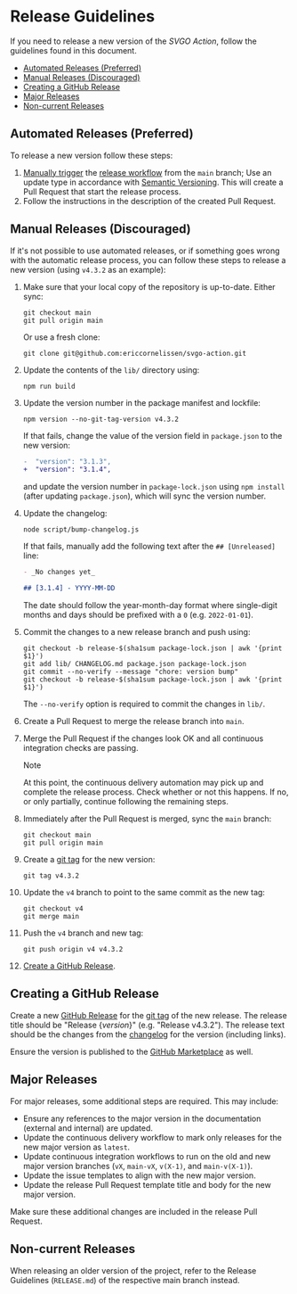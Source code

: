 <!-- SPDX-License-Identifier: CC0-1.0 -->

# Release Guidelines

If you need to release a new version of the _SVGO Action_, follow the guidelines
found in this document.

- [Automated Releases (Preferred)](#automated-releases-preferred)
- [Manual Releases (Discouraged)](#manual-releases-discouraged)
- [Creating a GitHub Release](#creating-a-github-release)
- [Major Releases](#major-releases)
- [Non-current Releases](#non-current-releases)

## Automated Releases (Preferred)

To release a new version follow these steps:

1. [Manually trigger] the [release workflow] from the `main` branch; Use an
   update type in accordance with [Semantic Versioning]. This will create a Pull
   Request that start the release process.
1. Follow the instructions in the description of the created Pull Request.

## Manual Releases (Discouraged)

If it's not possible to use automated releases, or if something goes wrong with
the automatic release process, you can follow these steps to release a new
version (using `v4.3.2` as an example):

1. Make sure that your local copy of the repository is up-to-date. Either sync:

   ```shell
   git checkout main
   git pull origin main
   ```

   Or use a fresh clone:

   ```shell
   git clone git@github.com:ericcornelissen/svgo-action.git
   ```

1. Update the contents of the `lib/` directory using:

   ```shell
   npm run build
   ```

1. Update the version number in the package manifest and lockfile:

   ```shell
   npm version --no-git-tag-version v4.3.2
   ```

   If that fails, change the value of the version field in `package.json` to the
   new version:

   ```diff
   -  "version": "3.1.3",
   +  "version": "3.1.4",
   ```

   and update the version number in `package-lock.json` using `npm install`
   (after updating `package.json`), which will sync the version number.

1. Update the changelog:

   ```shell
   node script/bump-changelog.js
   ```

   If that fails, manually add the following text after the `## [Unreleased]`
   line:

   ```markdown
   - _No changes yet_

   ## [3.1.4] - YYYY-MM-DD
   ```

   The date should follow the year-month-day format where single-digit months
   and days should be prefixed with a `0` (e.g. `2022-01-01`).

1. Commit the changes to a new release branch and push using:

   ```shell
   git checkout -b release-$(sha1sum package-lock.json | awk '{print $1}')
   git add lib/ CHANGELOG.md package.json package-lock.json
   git commit --no-verify --message "chore: version bump"
   git checkout -b release-$(sha1sum package-lock.json | awk '{print $1}')
   ```

   The `--no-verify` option is required to commit the changes in `lib/`.

1. Create a Pull Request to merge the release branch into `main`.

1. Merge the Pull Request if the changes look OK and all continuous integration
   checks are passing.

   > [!NOTE]
   > At this point, the continuous delivery automation may pick up and complete
   > the release process. Check whether or not this happens. If no, or only
   > partially, continue following the remaining steps.

1. Immediately after the Pull Request is merged, sync the `main` branch:

   ```shell
   git checkout main
   git pull origin main
   ```

1. Create a [git tag] for the new version:

   ```shell
   git tag v4.3.2
   ```

1. Update the `v4` branch to point to the same commit as the new tag:

   ```shell
   git checkout v4
   git merge main
   ```

1. Push the `v4` branch and new tag:

   ```shell
   git push origin v4 v4.3.2
   ```

1. [Create a GitHub Release].

## Creating a GitHub Release

Create a new [GitHub Release] for the [git tag] of the new release. The release
title should be "Release {_version_}" (e.g. "Release v4.3.2"). The release text
should be the changes from the [changelog] for the version (including links).

Ensure the version is published to the [GitHub Marketplace] as well.

## Major Releases

For major releases, some additional steps are required. This may include:

- Ensure any references to the major version in the documentation (external and
  internal) are updated.
- Update the continuous delivery workflow to mark only releases for the new
  major version as `latest`.
- Update continuous integration workflows to run on the old and new major
  version branches (`vX`, `main-vX`, `v(X-1)`, and `main-v(X-1)`).
- Update the issue templates to align with the new major version.
- Update the release Pull Request template title and body for the new major
  version.

Make sure these additional changes are included in the release Pull Request.

## Non-current Releases

When releasing an older version of the project, refer to the Release Guidelines
(`RELEASE.md`) of the respective main branch instead.

[changelog]: ./CHANGELOG.md
[create a gitHub release]: #creating-a-github-release
[git tag]: https://git-scm.com/book/en/v2/Git-Basics-Tagging
[github marketplace]: https://github.com/marketplace
[github release]: https://github.com/ericcornelissen/svgo-action/releases
[manually trigger]: https://docs.github.com/en/actions/managing-workflow-runs/manually-running-a-workflow
[release workflow]: ./.github/workflows/release.yml
[semantic versioning]: https://semver.org/spec/v2.0.0.html
